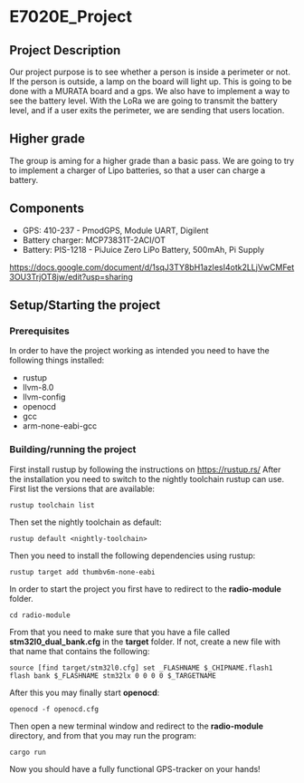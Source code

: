 # E7020E_Project

## Project Description

Our project purpose is to see whether a person is inside a perimeter or not. If the person is outside, a lamp on the board will light up.
This is going to be done with a MURATA board and a gps. We also have to implement a way to see the battery level. With the LoRa we are going to transmit the battery level, and if a user exits the perimeter, we are sending that users location.

## Higher grade

The group is aming for a higher grade than a basic pass. We are going to try to implement a charger of Lipo batteries, so that a user can charge a battery. 

## Components
* GPS: 410-237 - PmodGPS, Module UART, Digilent
* Battery charger: MCP73831T-2ACI/OT
* Battery: PIS-1218 - PiJuice Zero LiPo Battery, 500mAh, Pi Supply

https://docs.google.com/document/d/1sqJ3TY8bH1azIesI4otk2LLjVwCMFet3OU3TrjOT8jw/edit?usp=sharing

## Setup/Starting the project

### Prerequisites

In order to have the project working as intended you need to have the following things installed: 

* rustup 
* llvm-8.0
* llvm-config
* openocd
* gcc
* arm-none-eabi-gcc

### Building/running the project

First install rustup by following the instructions on https://rustup.rs/
After the installation you need to switch to the nightly toolchain rustup can use. First list the versions that are available:

`rustup toolchain list`

Then set the nightly toolchain as default:

`rustup default <nightly-toolchain>`

Then you need to install the following dependencies using rustup:

`rustup target add thumbv6m-none-eabi`

In order to start the project you first have to redirect to the **radio-module** folder.

 `cd radio-module`

 From that you need to make sure that you have a file called **stm32l0_dual_bank.cfg** in the **target** folder. If not, create a new file with that name that contains the following: 

 `source [find target/stm32l0.cfg]
set _FLASHNAME $_CHIPNAME.flash1
flash bank $_FLASHNAME stm32lx 0 0 0 0 $_TARGETNAME`

After this you may finally start **openocd**:

`openocd -f openocd.cfg`

Then open a new terminal window and redirect to the **radio-module** directory, and from that you may run the program: 

`cargo run`

Now you should have a fully functional GPS-tracker on your hands!